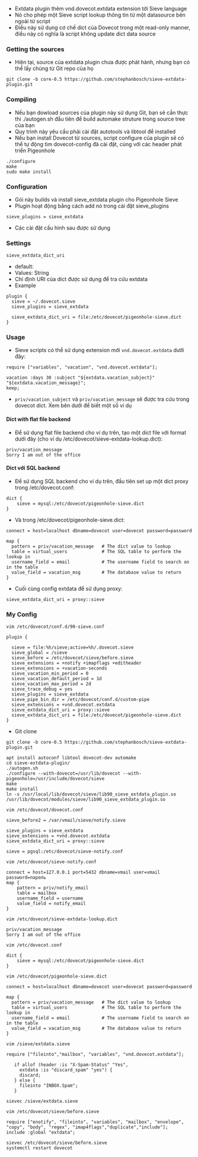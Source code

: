 - Extdata plugin thêm vnd.dovecot.extdata extension tới Sieve language
- Nó cho phép một Sieve script lookup thông tin từ một datasource bên ngoài từ script
- Điều này sử dụng cơ chế dict của Dovecot trong một read-only manner, điều này có nghĩa là script không update dict data source
### Getting the sources 
- Hiện tại, source của extdata plugin chưa được phát hành, nhưng bạn có thể lấy chúng từ Git repo của họ
```
git clone -b core-0.5 https://github.com/stephanbosch/sieve-extdata-plugin.git
```
### Compiling
- Nếu bạn dowload sources của plugin này sử dụng Git, bạn sẽ cần thực thi ./autogen.sh đầu tiên để build automake struture trong source tree của bạn
- Quy trình này yêu cầu phải cài đặt autotools và libtool để installed
- Nếu bạn install Dovecot từ sources, script configure của plugin sẽ có thể tự động tìm dovecot-config đã cài đặt, cùng với các header phát triển Pigeonhole
```
./configure
make
sudo make install
```
### Configuration 
- Gói này builds và install sieve_extdata plugin cho Pigeonhole Sieve
- Plugin hoạt động bằng cách add nó trong cài đặt sieve_plugins
```
sieve_plugins = sieve_extdata
```
- Các cài đặt cấu hình sau được sử dụng
### Settings
`sieve_extdata_dict_uri`
- default: <empty>
- Values: String
- Chỉ định URI của dict được sử dụng để tra cứu extdata
- Example
```
plugin {
  sieve = ~/.dovecot.sieve
  sieve_plugins = sieve_extdata

  sieve_extdata_dict_uri = file:/etc/dovecot/pigeonhole-sieve.dict
}
```
### Usage
- Sieve scripts có thể sử dụng extension mới `vnd.dovecot.extdata` dưới đây:
```
require ["variables", "vacation", "vnd.dovecot.extdata"];

vacation :days 30 :subject "${extdata.vacation_subject}" "${extdata.vacation_message}";
keep;
```
- `priv/vacation_subject` và `priv/vacation_message` sẽ được tra cứu trong dovecot dict. Xem bên dưới để biết một số ví dụ
#### Dict with flat file backend
- Để sử dụng flat file backend cho ví dụ trên, tạo một dict file với format dưới đây (cho ví dụ /etc/dovecot/sieve-extdata-lookup.dict):
```
priv/vacation_message
Sorry I am out of the office
```
#### Dict với SQL backend
- Để sử dụng SQL backend cho ví dụ trên, đầu tiên set up một dict proxy trong /etc/dovecot.conf:
```
dict {
    sieve = mysql:/etc/dovecot/pigeonhole-sieve.dict
}
```
- Và trong /etc/dovecot/pigeonhole-sieve.dict:
```
connect = host=localhost dbname=dovecot user=dovecot password=password

map {
  pattern = priv/vacation_message   # The dict value to lookup
  table = virtual_users             # The SQL table to perform the lookup in
  username_field = email            # The username field to search on in the table
  value_field = vacation_msg        # The database value to return
}
```
- Cuối cùng config extdata để sử dụng proxy:
```
sieve_extdata_dict_uri = proxy::sieve
```
### My Config
`vim /etc/dovecot/conf.d/90-sieve.conf`
```
plugin {

  sieve = file:%h/sieve;active=%h/.dovecot.sieve
  sieve_global = /sieve
  sieve_before = /etc/dovecot/sieve/before.sieve
  sieve_extensions = +notify +imapflags +editheader
  sieve_extensions = +vacation-seconds
  sieve_vacation_min_period = 0
  sieve_vacation_default_period = 1d
  sieve_vacation_max_period = 2d
  sieve_trace_debug = yes
  sieve_plugins = sieve_extdata
  sieve_pipe_bin_dir = /etc/dovecot/conf.d/custom-pipe
  sieve_extensions = +vnd.dovecot.extdata
  sieve_extdata_dict_uri = proxy::sieve
  sieve_extdata_dict_uri = file:/etc/dovecot/pigeonhole-sieve.dict
}
```
- Git clone
```
git clone -b core-0.5 https://github.com/stephanbosch/sieve-extdata-plugin.git
```
```
apt install autoconf libtool dovecot-dev automake
cd sieve-extdata-plugin/
./autogen.sh
./configure --with-dovecot=/usr/lib/dovecot --with-pigeonhole=/usr/include/dovecot/sieve
make
make install
ln -s /usr/local/lib/dovecot/sieve/lib90_sieve_extdata_plugin.so /usr/lib/dovecot/modules/sieve/lib90_sieve_extdata_plugin.so
```
`vim /etc/dovecot/dovecot.conf`
```
sieve_before2 = /var/vmail/sieve/notify.sieve

sieve_plugins = sieve_extdata
sieve_extensions = +vnd.dovecot.extdata
sieve_extdata_dict_uri = proxy::sieve

sieve = pgsql:/etc/dovecot/sieve-notify.conf
```
`vim /etc/dovecot/sieve-notify.conf`
```
connect = host=127.0.0.1 port=5432 dbname=vmail user=vmail password=пароль
map {
    pattern = priv/notify_email
    table = mailbox
    username_field = username
    value_field = notify_email
}
```
`vim /etc/dovecot/sieve-extdata-lookup.dict`
```
priv/vacation_message
Sorry I am out of the office
```
`vim /etc/dovecot.conf`
```
dict {
    sieve = mysql:/etc/dovecot/pigeonhole-sieve.dict
}
```
`vim /etc/dovecot/pigeonhole-sieve.dict`
```
connect = host=localhost dbname=dovecot user=dovecot password=password

map {
  pattern = priv/vacation_message   # The dict value to lookup
  table = virtual_users             # The SQL table to perform the lookup in
  username_field = email            # The username field to search on in the table
  value_field = vacation_msg        # The database value to return
}
```
`vim /sieve/extdata.sieve`
```
require ["fileinto","mailbox", "variables", "vnd.dovecot.extdata"];

   if allof (header :is "X-Spam-Status" "Yes",
     extdata :is "discard_spam" "yes") {
     discard;
   } else {
     fileinto "INBOX.Spam";
   }
```
```
sievec /sieve/extdata.sieve
```
`vim /etc/dovecot/sieve/before.sieve`
```
require ["enotify", "fileinto", "variables", "mailbox", "envelope", "copy", "body", "regex", "imap4flags","duplicate","include"];
include :global "extdata";
```
```
sievec /etc/dovecot/sieve/before.sieve
systemctl restart dovecot
```

